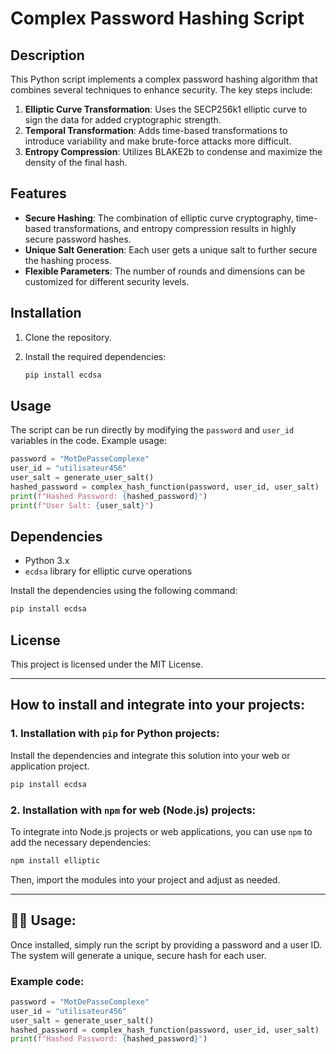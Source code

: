 
# Complex Password Hashing Script

## Description

This Python script implements a complex password hashing algorithm that combines several techniques to enhance security. The key steps include:

1. **Elliptic Curve Transformation**: Uses the SECP256k1 elliptic curve to sign the data for added cryptographic strength.
2. **Temporal Transformation**: Adds time-based transformations to introduce variability and make brute-force attacks more difficult.
3. **Entropy Compression**: Utilizes BLAKE2b to condense and maximize the density of the final hash.

## Features

- **Secure Hashing**: The combination of elliptic curve cryptography, time-based transformations, and entropy compression results in highly secure password hashes.
- **Unique Salt Generation**: Each user gets a unique salt to further secure the hashing process.
- **Flexible Parameters**: The number of rounds and dimensions can be customized for different security levels.

## Installation

1. Clone the repository.
2. Install the required dependencies:

    ```bash
    pip install ecdsa
    ```

## Usage

The script can be run directly by modifying the `password` and `user_id` variables in the code. Example usage:

```python
password = "MotDePasseComplexe"
user_id = "utilisateur456"
user_salt = generate_user_salt()
hashed_password = complex_hash_function(password, user_id, user_salt)
print(f"Hashed Password: {hashed_password}")
print(f"User Salt: {user_salt}")
```

## Dependencies

- Python 3.x
- `ecdsa` library for elliptic curve operations

Install the dependencies using the following command:

```bash
pip install ecdsa
```

## License

This project is licensed under the MIT License.

---

## How to install and integrate into your projects:

### 1. Installation with `pip` for Python projects:

Install the dependencies and integrate this solution into your web or application project.

```bash
pip install ecdsa
```

### 2. Installation with `npm` for web (Node.js) projects:

To integrate into Node.js projects or web applications, you can use `npm` to add the necessary dependencies:

```bash
npm install elliptic
```

Then, import the modules into your project and adjust as needed.

---

## 👨‍💻 Usage:

Once installed, simply run the script by providing a password and a user ID. The system will generate a unique, secure hash for each user.

### Example code:

```python
password = "MotDePasseComplexe"
user_id = "utilisateur456"
user_salt = generate_user_salt()
hashed_password = complex_hash_function(password, user_id, user_salt)
print(f"Hashed Password: {hashed_password}")
```
